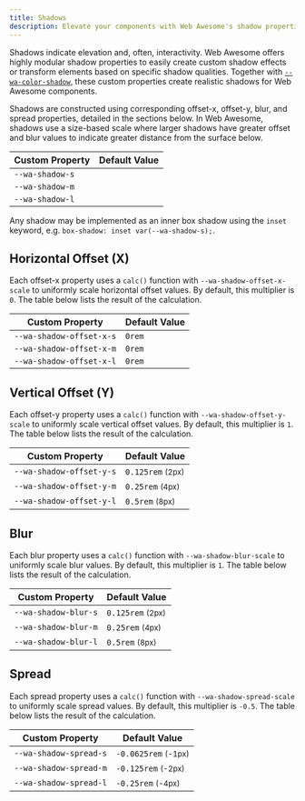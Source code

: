 ```yaml
---
title: Shadows
description: Elevate your components with Web Awesome's shadow properties.
---
```


Shadows indicate elevation and, often, interactivity. Web Awesome offers highly modular shadow properties to easily create custom shadow effects or transform elements based on specific shadow qualities. Together with [`--wa-color-shadow`](/docs/tokens/color/#shadow), these custom properties create realistic shadows for Web Awesome components.

Shadows are constructed using corresponding offset-x, offset-y, blur, and spread properties, detailed in the sections below. In Web Awesome, shadows use a size-based scale where larger shadows have greater offset and blur values to indicate greater distance from the surface below.

| Custom Property  |  Default Value                                                      |
| ---------------- | ------------------------------------------------------------------- |
| `--wa-shadow-s`  | <div class="swatch" style="box-shadow: var(--wa-shadow-s);"></div>  |
| `--wa-shadow-m`  | <div class="swatch" style="box-shadow: var(--wa-shadow-m);"></div>  |
| `--wa-shadow-l`  | <div class="swatch" style="box-shadow: var(--wa-shadow-l);"></div>  |

Any shadow may be implemented as an inner box shadow using the `inset` keyword, e.g. `box-shadow: inset var(--wa-shadow-s);`.

## Horizontal Offset (X)

Each offset-x property uses a `calc()` function with `--wa-shadow-offset-x-scale` to uniformly scale horizontal offset values. By default, this multiplier is `0`. The table below lists the result of the calculation.

| Custom Property           |  Default Value |
| ------------------------- | -------------- |
| `--wa-shadow-offset-x-s`  | `0rem`         |
| `--wa-shadow-offset-x-m`  | `0rem`         |
| `--wa-shadow-offset-x-l`  | `0rem`         |

## Vertical Offset (Y)

Each offset-y property uses a `calc()` function with `--wa-shadow-offset-y-scale` to uniformly scale vertical offset values. By default, this multiplier is `1`. The table below lists the result of the calculation.

| Custom Property           |  Default Value                   |
| ------------------------- | -------------------------------- |
| `--wa-shadow-offset-y-s`  | `0.125rem` <small>(2px)</small>  |
| `--wa-shadow-offset-y-m`  | `0.25rem` <small>(4px)</small>   |
| `--wa-shadow-offset-y-l`  | `0.5rem` <small>(8px)</small>    |

## Blur

Each blur property uses a `calc()` function with `--wa-shadow-blur-scale` to uniformly scale blur values. By default, this multiplier is `1`. The table below lists the result of the calculation.

| Custom Property       |  Default Value                   |
| --------------------- | -------------------------------- |
| `--wa-shadow-blur-s`  | `0.125rem` <small>(2px)</small>  |
| `--wa-shadow-blur-m`  | `0.25rem` <small>(4px)</small>   |
| `--wa-shadow-blur-l`  | `0.5rem` <small>(8px)</small>    |

## Spread

Each spread property uses a `calc()` function with `--wa-shadow-spread-scale` to uniformly scale spread values. By default, this multiplier is `-0.5`. The table below lists the result of the calculation.

| Custom Property         |  Default Value                       |
| ----------------------- | ------------------------------------ |
| `--wa-shadow-spread-s`  | `-0.0625rem` <small>(-1px)</small>    |
| `--wa-shadow-spread-m`  | `-0.125rem` <small>(-2px)</small>     |
| `--wa-shadow-spread-l`  | `-0.25rem` <small>(-4px)</small>      |
